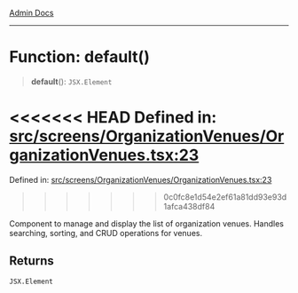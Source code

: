 [Admin Docs](/)

***

# Function: default()

> **default**(): `JSX.Element`

<<<<<<< HEAD
Defined in: [src/screens/OrganizationVenues/OrganizationVenues.tsx:23](https://github.com/abhassen44/talawa-admin/blob/285f7384c3d26b5028a286d84f89b85120d130a2/src/screens/OrganizationVenues/OrganizationVenues.tsx#L23)
=======
Defined in: [src/screens/OrganizationVenues/OrganizationVenues.tsx:23](https://github.com/PalisadoesFoundation/talawa-admin/blob/main/src/screens/OrganizationVenues/OrganizationVenues.tsx#L23)
>>>>>>> 0c0fc8e1d54e2ef61a81dd93e93d1afca438df84

Component to manage and display the list of organization venues.
Handles searching, sorting, and CRUD operations for venues.

## Returns

`JSX.Element`
